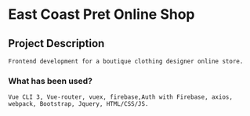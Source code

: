 # East Coast Pret Online Shop

## Project Description
```
Frontend development for a boutique clothing designer online store.
```

### What has been used? 
```
Vue CLI 3, Vue-router, vuex, firebase,Auth with Firebase, axios, webpack, Bootstrap, Jquery, HTML/CSS/JS. 
```

